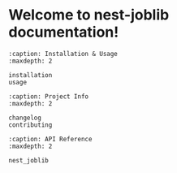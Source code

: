 # Welcome to nest-joblib documentation!

```{toctree}
:caption: Installation & Usage
:maxdepth: 2

installation
usage
```

```{toctree}
:caption: Project Info
:maxdepth: 2

changelog
contributing
```

```{toctree}
:caption: API Reference
:maxdepth: 2

nest_joblib
```

```{include} ../README.md

```
